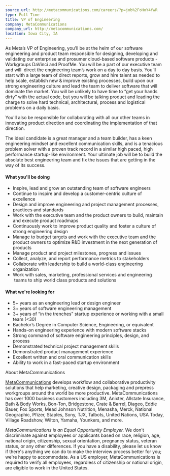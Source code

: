 ```yaml
---
source_url: http://metacommunications.com/careers/?p=job%2FoHoY4fwR
type: Full Time
title: VP of Engineering
company: MetaCommunications
company_url: http://metacommunications.com/
location: Iowa City, IA
---
```


<div class="jv-job-detail-description">
<p>
</p><p><span style="">As Meta’s VP of Engineering, you’ll be at the helm of our software engineering and product team responsible for designing, developing and validating our enterprise and prosumer cloud-based software products - Workgroups DaVinci and ProofMe. </span><span style="">You will be a part of our executive team and will </span><span style="">&nbsp;direct the engineering team’s work on a day to day basis. You’ll start with a large team of direct reports, grow and hire talent as needed to help scale, establish new &amp; improve existing processes, build upon our strong engineering culture and lead the team to deliver software that will dominate the market. You will be unlikely to have time to “get your hands dirty” with the actual code, but you will be talking product and leading the charge to solve hard technical, architectural, process and logistical problems on a daily basis.</span></p><p><span style="">You'll also be responsible for collaborating with all our other teams in innovating product direction and coordinating the implementation of that direction.</span></p><p><span style="">The ideal candidate is a great manager and a team builder, has a keen engineering mindset and excellent communication skills, and is a tenacious problem solver with a proven track record in a similar high paced, high performance startup-like environment. Your ultimate job will be to build the absolute best engineering team and fix the issues that are getting in the way of its success.</span></p><h4><span style="">What you'll be doing</span></h4><ul><li style=""><span style="">Inspire, lead and grow an outstanding team of software engineers</span></li><li style=""><span style="">Continue to inspire and develop a customer-centric culture of excellence</span></li><li style=""><span style="">Design and improve engineering and project management processes, practices and standards</span></li><li style=""><span style="">Work with the executive team and the product owners to build, maintain and execute product roadmaps</span></li><li style=""><span style="">Continuously work to improve product quality and foster a culture of strong engineering design</span></li><li style=""><span style="">Manage to budget targets and work with the executive team and the product owners to optimize R&amp;D investment in the next generation of products</span></li><li style=""><span style="">Manage product and project milestones, progress and issues</span></li><li style=""><span style="">Collect, analyze, and report performance metrics to stakeholders</span></li><li style=""><span style="">Collaborate with leadership to build a world-class engineering organization</span></li><li style=""><span style="">Work with sales, marketing, professional services and engineering &nbsp;teams to ship world class products and solutions</span></li></ul><h4><span style="">What we're looking for</span></h4><ul><li style=""><span style="">5+ years as an engineering lead or design engineer</span></li><li style=""><span style="">3+ years of software engineering management</span></li><li style=""><span style="">3+ years of “in the trenches” startup experience or working with a small team (&lt;30)</span></li><li style=""><span style="">Bachelor’s Degree in Computer Science, Engineering, or equivalent</span></li><li style=""><span style="">Hands-on engineering experience with modern software stacks</span></li><li style=""><span style="">Strong command of software engineering principles, design, and process</span></li><li style=""><span style="">Demonstrated technical project management skills</span></li><li style=""><span style="">Demonstrated product management experience</span></li><li style=""><span style="">Excellent written and oral communication skills</span></li><li style=""><span style="">Ability to work in a fast-paced startup environment</span></li></ul><p><span style="">About MetaCommunications</span></p><p><a href="http://www.metacommunications.com/"><span style="">MetaCommunications</span></a><span style=""> develops workflow and collaborative productivity solutions that help marketing, creative design, packaging and prepress workgroups around the world be more productive. MetaCommunications has over 1000 business customers including 3M, Anixter, Allstate Insurance, Bath &amp; Body Works, Bon-Ton, Bridgestone, Crate &amp; Barrel, Diageo, Eddie Bauer, Fox Sports, Mead Johnson Nutrition, Menasha, Merck, National Geographic, Pfizer, Staples, Sony, TJX, Talbots, United Nations, USA Today, Village Roadshow, Wilton, Yamaha, Younkers, and more.</span></p><i><span style="">MetaCommunications is an Equal Opportunity Employer.</span></i><span style=""> We don't discriminate against employees or applicants based on race, religion, age, national origin, citizenship, sexual orientation, pregnancy status, veteran status, or any other differences. If you have a disability, please let us know if there's anything we can do to make the interview process better for you; we're happy to accommodate. As a US employer, MetaCommunications is required to verify all employees, regardless of citizenship or national origin, are eligible to work in the United States.</span>
<p></p>
<p></p>
</div>
